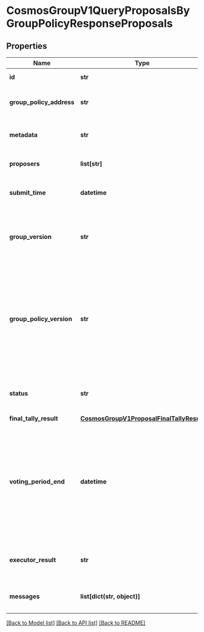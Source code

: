 # CosmosGroupV1QueryProposalsByGroupPolicyResponseProposals

## Properties
Name | Type | Description | Notes
------------ | ------------- | ------------- | -------------
**id** | **str** | id is the unique id of the proposal. | [optional] 
**group_policy_address** | **str** | group_policy_address is the account address of group policy. | [optional] 
**metadata** | **str** | metadata is any arbitrary metadata to attached to the proposal. | [optional] 
**proposers** | **list[str]** | proposers are the account addresses of the proposers. | [optional] 
**submit_time** | **datetime** | submit_time is a timestamp specifying when a proposal was submitted. | [optional] 
**group_version** | **str** | group_version tracks the version of the group at proposal submission. This field is here for informational purposes only. | [optional] 
**group_policy_version** | **str** | group_policy_version tracks the version of the group policy at proposal submission. When a decision policy is changed, existing proposals from previous policy versions will become invalid with the &#x60;ABORTED&#x60; status. This field is here for informational purposes only. | [optional] 
**status** | **str** | status represents the high level position in the life cycle of the proposal. Initial value is Submitted. | [optional] [default to 'PROPOSAL_STATUS_UNSPECIFIED']
**final_tally_result** | [**CosmosGroupV1ProposalFinalTallyResult**](CosmosGroupV1ProposalFinalTallyResult.md) |  | [optional] 
**voting_period_end** | **datetime** | voting_period_end is the timestamp before which voting must be done. Unless a successfull MsgExec is called before (to execute a proposal whose tally is successful before the voting period ends), tallying will be done at this point, and the &#x60;final_tally_result&#x60;and &#x60;status&#x60; fields will be accordingly updated. | [optional] 
**executor_result** | **str** | executor_result is the final result of the proposal execution. Initial value is NotRun. | [optional] [default to 'PROPOSAL_EXECUTOR_RESULT_UNSPECIFIED']
**messages** | **list[dict(str, object)]** | messages is a list of &#x60;sdk.Msg&#x60;s that will be executed if the proposal passes. | [optional] 

[[Back to Model list]](../README.md#documentation-for-models) [[Back to API list]](../README.md#documentation-for-api-endpoints) [[Back to README]](../README.md)

